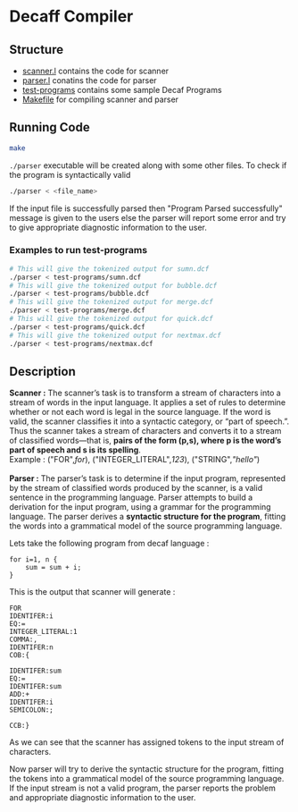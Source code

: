 # Decaff Compiler
## Structure

- [scanner.l](./scanner.l) contains the code for scanner
- [parser.l](./parser.l) conatins the code for parser
- [test-programs](./test-programs) contains some sample Decaf Programs
- [Makefile](./Makefile) for compiling scanner and parser

## Running Code 

```bash
make
```

`./parser` executable will be created along with some other files. To check if the program is syntactically valid 

```bash
./parser < <file_name>
```
If the input file is successfully parsed then "Program Parsed successfully" message is given to the users else the parser will report some error and try to give appropriate diagnostic information to the user.

### Examples to run test-programs

```bash
# This will give the tokenized output for sumn.dcf
./parser < test-programs/sumn.dcf
# This will give the tokenized output for bubble.dcf
./parser < test-programs/bubble.dcf
# This will give the tokenized output for merge.dcf
./parser < test-programs/merge.dcf
# This will give the tokenized output for quick.dcf
./parser < test-programs/quick.dcf
# This will give the tokenized output for nextmax.dcf
./parser < test-programs/nextmax.dcf
```

## Description

**Scanner :** The scanner’s task is to transform a stream of characters into a stream of words in the input language. It applies a set of rules to determine whether or not each word is legal in the source language. If the word is valid, the scanner classifies it into a syntactic category, or “part of speech.”.<br/> Thus the scanner takes a stream of characters and converts it to a stream of classified words—that is, **pairs of the form (p,s), where p is the word’s part of speech and s is its spelling**.
<br/>Example : ("FOR",*for*), ("INTEGER_LITERAL",*123*), ("STRING",*"hello"*)<br/><br/>
**Parser :** The parser’s task is to determine if the input program, represented by the stream of classified words produced by the scanner, is a valid sentence in the programming language. Parser attempts to build a derivation for the input program, using a grammar for the programming language. The parser derives a **syntactic structure for the program**, fitting the words into a grammatical model of the source programming language. 

Lets take the following program from decaf language :

```pseudocode
for i=1, n {
	sum = sum + i;
}
```

This is the output that scanner will generate :

```
FOR
IDENTIFER:i
EQ:=
INTEGER_LITERAL:1
COMMA:,
IDENTIFER:n
COB:{

IDENTIFER:sum
EQ:=
IDENTIFER:sum
ADD:+
IDENTIFER:i
SEMICOLON:;

CCB:}
```

As we can see that the scanner has assigned tokens to the input  stream of characters.

Now parser will try to derive the syntactic structure for the program, fitting the tokens into a grammatical model of the source programming language. If the input stream is not a valid program, the parser reports the problem and appropriate diagnostic information to the user.